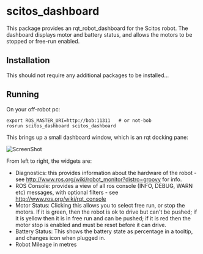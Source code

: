 scitos_dashboard
================

This package provides an rqt_robot_dashboard for the Scitos robot. The dashboard displays motor and battery status, and allows the motors to be stopped or free-run enabled.

Installation
------------
This should not require any additional packages to be installed...

Running
-------

On your off-robot pc:
```
export ROS_MASTER_URI=http://bob:11311   # or not-bob
rosrun scitos_dashboard scitos_dashboard
```

This brings up a small dashboard window, which is an rqt docking pane:

![ScreenShot](https://raw.github.com/cburbridge/scitos_apps/master/scitos_dashboard/doc/dash.png)

From left to right, the widgets are:
* Diagnostics: this provides information about the hardware of the robot - see  http://www.ros.org/wiki/robot_monitor?distro=groovy for info.
* ROS Console: provides a view of all ros console (INFO, DEBUG, WARN etc) messages, with optional filters - see http://www.ros.org/wiki/rqt_console
* Motor Status: Clicking this allows you to select free run, or stop the motors. If it is green, then the robot is ok to drive but can't be pushed; if it is yellow then it is in free run and can be pushed; if it is red then the motor stop is enabled and must be reset before it can drive.
* Battery Status: This shows the battery state as percentage in a tooltip, and changes icon when plugged in.
* Robot Mileage in metres

